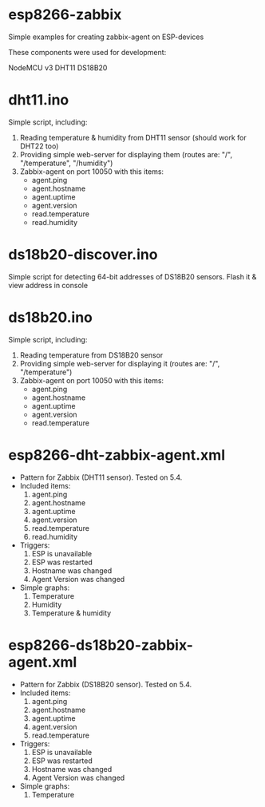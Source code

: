 # esp8266-zabbix
Simple examples for creating zabbix-agent on ESP-devices

These components were used for development:

NodeMCU v3
DHT11
DS18B20


# dht11.ino
Simple script, including:
1) Reading temperature & humidity from DHT11 sensor (should work for DHT22 too)
2) Providing simple web-server for displaying them (routes are: "/", "/temperature", "/humidity")
3) Zabbix-agent on port 10050 with this items:
    - agent.ping
    - agent.hostname
    - agent.uptime
    - agent.version
    - read.temperature
    - read.humidity

# ds18b20-discover.ino
Simple script for detecting 64-bit addresses of DS18B20 sensors. Flash it & view address in console

# ds18b20.ino
Simple script, including:
1) Reading temperature from DS18B20 sensor
2) Providing simple web-server for displaying it (routes are: "/", "/temperature")
3) Zabbix-agent on port 10050 with this items:
    - agent.ping
    - agent.hostname
    - agent.uptime
    - agent.version
    - read.temperature

# esp8266-dht-zabbix-agent.xml

* Pattern for Zabbix (DHT11 sensor). Tested on 5.4. 
* Included items:
    1) agent.ping
    2) agent.hostname
    3) agent.uptime
    4) agent.version
    5) read.temperature
    6) read.humidity
* Triggers:
    1) ESP is unavailable
    2) ESP was restarted
    3) Hostname was changed
    4) Agent Version was changed
* Simple graphs:
    1) Temperature
    2) Humidity
    3) Temperature & humidity
    
# esp8266-ds18b20-zabbix-agent.xml

* Pattern for Zabbix (DS18B20 sensor). Tested on 5.4. 
* Included items:
    1) agent.ping
    2) agent.hostname
    3) agent.uptime
    4) agent.version
    5) read.temperature
* Triggers:
    1) ESP is unavailable
    2) ESP was restarted
    3) Hostname was changed
    4) Agent Version was changed
* Simple graphs:
    1) Temperature
